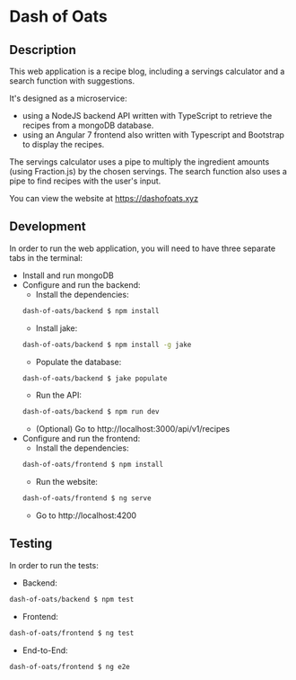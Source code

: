# Dash of Oats
## Description
This web application is a recipe blog, including a servings calculator and a search function with suggestions.

It's designed as a microservice:
- using a NodeJS backend API written with TypeScript to retrieve the recipes from a mongoDB database. 
- using an Angular 7 frontend also written with Typescript and Bootstrap to display the recipes.

The servings calculator uses a pipe to multiply the ingredient amounts (using Fraction.js) by the chosen servings.
The search function also uses a pipe to find recipes with the user's input.

You can view the website at https://dashofoats.xyz

## Development

In order to run the web application, you will need to have three separate tabs in the terminal:

- Install and run mongoDB
- Configure and run the backend:
    - Install the dependencies:
    ```bash
    dash-of-oats/backend $ npm install
    ```
    - Install jake:
    ```bash
    dash-of-oats/backend $ npm install -g jake
    ```
    - Populate the database:
    ```bash
    dash-of-oats/backend $ jake populate
    ```
    - Run the API:
    ```bash
    dash-of-oats/backend $ npm run dev
    ```
    - (Optional) Go to http://localhost:3000/api/v1/recipes
- Configure and run the frontend:
    - Install the dependencies:
    ```bash
    dash-of-oats/frontend $ npm install
    ```
    - Run the website:
    ```bash
    dash-of-oats/frontend $ ng serve
    ```
    - Go to http://localhost:4200

## Testing

In order to run the tests:

- Backend:
```bash
dash-of-oats/backend $ npm test
```
- Frontend:
```bash
dash-of-oats/frontend $ ng test
```

- End-to-End:
```bash
dash-of-oats/frontend $ ng e2e
```
